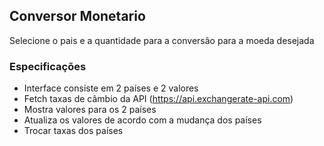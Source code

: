 ## Conversor Monetario

Selecione o pais e a quantidade para a conversão para a moeda desejada

### Especificações

- Interface consiste em 2 países e 2 valores 
- Fetch taxas de câmbio da API (https://api.exchangerate-api.com)
- Mostra valores para os 2 países
- Atualiza os valores de acordo com a mudança dos países
- Trocar taxas dos países
